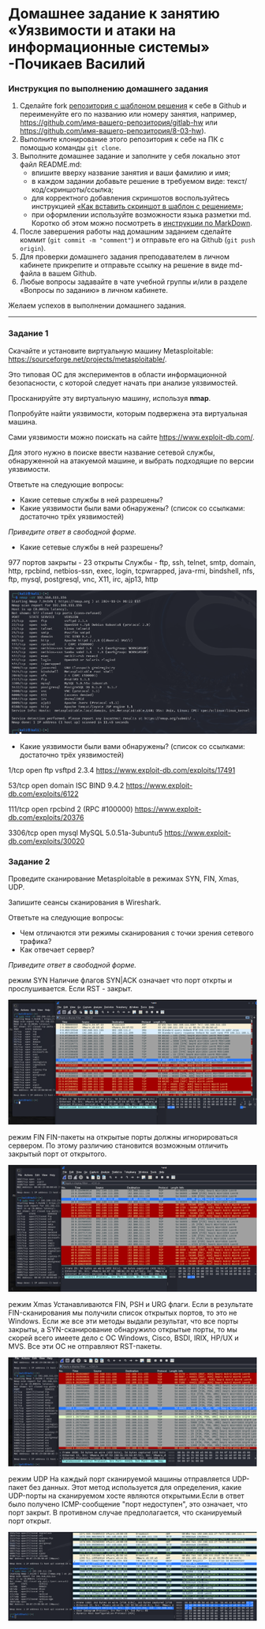 # Домашнее задание к занятию «Уязвимости и атаки на информационные системы» -Почикаев Василий

### Инструкция по выполнению домашнего задания

1. Сделайте fork [репозитория c шаблоном решения](https://github.com/netology-code/sys-pattern-homework) к себе в Github и переименуйте его по названию или номеру занятия, например, https://github.com/имя-вашего-репозитория/gitlab-hw или https://github.com/имя-вашего-репозитория/8-03-hw).
2. Выполните клонирование этого репозитория к себе на ПК с помощью команды `git clone`.
3. Выполните домашнее задание и заполните у себя локально этот файл README.md:
   - впишите вверху название занятия и ваши фамилию и имя;
   - в каждом задании добавьте решение в требуемом виде: текст/код/скриншоты/ссылка;
   - для корректного добавления скриншотов воспользуйтесь инструкцией [«Как вставить скриншот в шаблон с решением»](https://github.com/netology-code/sys-pattern-homework/blob/main/screen-instruction.md);
   - при оформлении используйте возможности языка разметки md. Коротко об этом можно посмотреть в [инструкции по MarkDown](https://github.com/netology-code/sys-pattern-homework/blob/main/md-instruction.md).
4. После завершения работы над домашним заданием сделайте коммит (`git commit -m "comment"`) и отправьте его на Github (`git push origin`).
5. Для проверки домашнего задания преподавателем в личном кабинете прикрепите и отправьте ссылку на решение в виде md-файла в вашем Github.
6. Любые вопросы задавайте в чате учебной группы и/или в разделе «Вопросы по заданию» в личном кабинете.

Желаем успехов в выполнении домашнего задания.

------

### Задание 1

Скачайте и установите виртуальную машину Metasploitable: https://sourceforge.net/projects/metasploitable/.

Это типовая ОС для экспериментов в области информационной безопасности, с которой следует начать при анализе уязвимостей.

Просканируйте эту виртуальную машину, используя **nmap**.

Попробуйте найти уязвимости, которым подвержена эта виртуальная машина.

Сами уязвимости можно поискать на сайте https://www.exploit-db.com/.

Для этого нужно в поиске ввести название сетевой службы, обнаруженной на атакуемой машине, и выбрать подходящие по версии уязвимости.

Ответьте на следующие вопросы:

- Какие сетевые службы в ней разрешены?
- Какие уязвимости были вами обнаружены? (список со ссылками: достаточно трёх уязвимостей)
  
*Приведите ответ в свободной форме.*  

- Какие сетевые службы в ней разрешены?

977 портов закрыты - 23 открыты
Службы - ftp, ssh, telnet, smtp, domain, http, rpcbind, netbios-ssn, exec, login, tcpwrapped, java-rmi, bindshell, nfs, ftp, mysql, postgresql, vnc, X11, irc, ajp13, http

![](https://github.com/PochikaevVV/HW_netology/blob/main/img/%D0%B8%D0%B1/1_1_z1.png)



- Какие уязвимости были вами обнаружены? (список со ссылками: достаточно трёх уязвимостей)

1/tcp   open  ftp         vsftpd 2.3.4
https://www.exploit-db.com/exploits/17491

53/tcp   open  domain      ISC BIND 9.4.2
https://www.exploit-db.com/exploits/6122

111/tcp  open  rpcbind     2 (RPC #100000)
https://www.exploit-db.com/exploits/20376

3306/tcp open  mysql       MySQL 5.0.51a-3ubuntu5
https://www.exploit-db.com/exploits/30020


  



### Задание 2

Проведите сканирование Metasploitable в режимах SYN, FIN, Xmas, UDP.

Запишите сеансы сканирования в Wireshark.

Ответьте на следующие вопросы:

- Чем отличаются эти режимы сканирования с точки зрения сетевого трафика?
- Как отвечает сервер?

*Приведите ответ в свободной форме.*

режим SYN
Наличие флагов SYN|ACK означает что порт открты и прослушивается.
Если RST - закрыт.

![](https://github.com/PochikaevVV/HW_netology/blob/main/img/%D0%B8%D0%B1/1_1_z2(sS).png)

режим FIN
FIN-пакеты на открытые порты должны игнорироваться сервером. По этому различию становится возможным отличить закрытый порт от открытого.

![](https://github.com/PochikaevVV/HW_netology/blob/main/img/%D0%B8%D0%B1/1_1_z2(sF).png)

режим Xmas
Устанавливаются FIN, PSH и URG флаги. Если в результате FIN-сканирования мы получили список открытых портов, то это не Windows. Если же все эти методы выдали результат, что все порты закрыты, а SYN-сканирование обнаружило открытые порты, то мы скорей всего имеете дело с ОС Windows, Cisco, BSDI, IRIX, HP/UX и MVS. Все эти ОС не отправляют RST-пакеты.

![](https://github.com/PochikaevVV/HW_netology/blob/main/img/%D0%B8%D0%B1/1_1_z2(sX).png)

режим UDP
На каждый порт сканируемой машины отправляется UDP-пакет без данных. Этот метод используется для определения, какие UDP-порты на сканируемом хосте являются открытыми.Если в ответ было получено ICMP-сообщение "порт недоступен", это означает, что порт закрыт. В противном случае предполагается, что сканируемый порт открыт.

![](https://github.com/PochikaevVV/HW_netology/blob/main/img/%D0%B8%D0%B1/1_1_z2(sU).png)